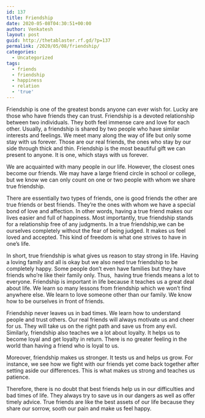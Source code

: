```yaml
---
id: 137
title: Friendship
date: 2020-05-08T04:30:51+00:00
author: Venkatesh
layout: post
guid: http://thetablaster.rf.gd/?p=137
permalink: /2020/05/08/friendship/
categories:
  - Uncategorized
tags:
  - friends
  - friendship
  - happiness
  - relation
  - 'true'
---
```

Friendship is one of the greatest bonds anyone can ever wish for. Lucky are those who have friends they can trust. Friendship is a devoted relationship between two individuals. They both feel immense care and love for each other. Usually, a friendship is shared by two people who have similar interests and feelings. We meet many along the way of life but only some stay with us forever. Those are our real friends, the ones who stay by our side through thick and thin. Friendship is the most beautiful gift we can present to anyone. It is one, which stays with us forever.

We are acquainted with many people in our life. However, the closest ones become our friends. We may have a large friend circle in school or college, but we know we can only count on one or two people with whom we share true friendship.

There are essentially two types of friends, one is good friends the other are true friends or best friends. They’re the ones with whom we have a special bond of love and affection. In other words, having a true friend makes our lives easier and full of happiness. Most importantly, true friendship stands for a relationship free of any judgments. In a true friendship,we can be ourselves completely without the fear of being judged. It makes us feel loved and accepted. This kind of freedom is what one strives to have in one’s life.

In short, true friendship is what gives us reason to stay strong in life. Having a loving family and all is okay but we also need true friendship to be completely happy. Some people don’t even have families but they have friends who’re like their family only. Thus,&nbsp; having true friends means a lot to everyone. Friendship is important in life because it teaches us a great deal about life. We learn so many lessons from friendship which we won’t find anywhere else. We learn to love someone other than our family. We know how to be ourselves in front of friends.

Friendship never leaves us in bad times. We learn how to understand people and trust others. Our real friends will always motivate us and cheer for us. They will take us on the right path and save us from any evil. Similarly, friendship also teaches we a lot about loyalty. It helps us to become loyal and get loyalty in return. There is no greater feeling in the world than having a friend who is loyal to us.

Moreover, friendship makes us stronger. It tests us and helps us grow. For instance, we see how we fight with our friends yet come back together after setting aside our differences. This is what makes us strong and teaches us patience.

Therefore, there is no doubt that best friends help us in our difficulties and bad times of life. They always try to save us in our dangers as well as offer timely advice. True friends are like the best assets of our life because they share our sorrow, sooth our pain and make us feel happy.
